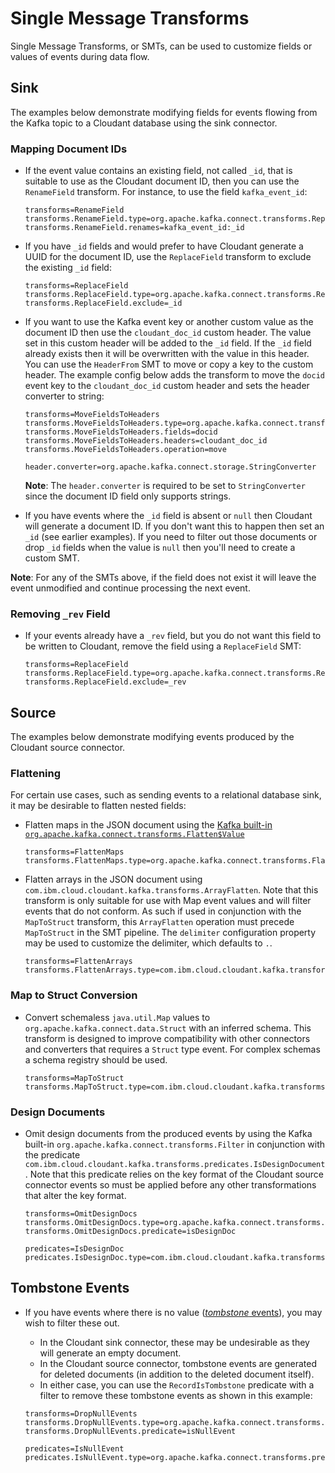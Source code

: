# Single Message Transforms

Single Message Transforms, or SMTs, can be used to customize fields or values of events during data flow.

## Sink
The examples below demonstrate modifying fields for events flowing from the Kafka topic to a Cloudant database using the sink connector.

### Mapping Document IDs
* If the event value contains an existing field, not called `_id`, that is suitable to use as the Cloudant document ID, then you can use the `RenameField` transform.
  For instance, to use the field `kafka_event_id`:
  ```
  transforms=RenameField
  transforms.RenameField.type=org.apache.kafka.connect.transforms.ReplaceField$Value 
  transforms.RenameField.renames=kafka_event_id:_id
  ```
* If you have `_id` fields and would prefer to have Cloudant generate a UUID for the document ID, use the `ReplaceField` transform to exclude the existing `_id` field:
  ```
  transforms=ReplaceField
  transforms.ReplaceField.type=org.apache.kafka.connect.transforms.ReplaceField$Value 
  transforms.ReplaceField.exclude=_id
  ```
* If you want to use the Kafka event key or another custom value as the document ID then use the `cloudant_doc_id` custom header.
  The value set in this custom header will be added to the `_id` field.  If the `_id` field already exists then it will be overwritten
  with the value in this header.
  You can use the `HeaderFrom` SMT to move or copy a key to the custom header. The example config below adds the transform to move
  the `docid` event key to the `cloudant_doc_id` custom header and sets the header converter to string:
  ```
  transforms=MoveFieldsToHeaders
  transforms.MoveFieldsToHeaders.type=org.apache.kafka.connect.transforms.HeaderFrom$Key
  transforms.MoveFieldsToHeaders.fields=docid
  transforms.MoveFieldsToHeaders.headers=cloudant_doc_id
  transforms.MoveFieldsToHeaders.operation=move
  
  header.converter=org.apache.kafka.connect.storage.StringConverter
  ```

  **Note**: The `header.converter` is required to be set to `StringConverter` since the document ID field only supports strings.


* If you have events where the `_id` field is absent or `null` then Cloudant will generate
  a document ID. If you don't want this to happen then set an `_id` (see earlier examples).
  If you need to filter out those documents or drop `_id` fields when the value is `null` then you'll need to create a custom SMT.


**Note**: For any of the SMTs above, if the field does not exist it will leave the event unmodified and continue processing the next event.

### Removing `_rev` Field
* If your events already have a `_rev` field, but you do not want this field to be written to Cloudant, remove the field using a `ReplaceField` SMT:

  ```
  transforms=ReplaceField
  transforms.ReplaceField.type=org.apache.kafka.connect.transforms.ReplaceField$Value 
  transforms.ReplaceField.exclude=_rev
  ```

## Source
The examples below demonstrate modifying events produced by the Cloudant source connector.

### Flattening

For certain use cases, such as sending events to a relational database sink, it may be desirable to flatten nested fields:

* Flatten maps in the JSON document using the [Kafka built-in `org.apache.kafka.connect.transforms.Flatten$Value`](https://kafka.apache.org/documentation/#org.apache.kafka.connect.transforms.Flatten)
  ```
  transforms=FlattenMaps
  transforms.FlattenMaps.type=org.apache.kafka.connect.transforms.Flatten$Value
  ```

* Flatten arrays in the JSON document using `com.ibm.cloud.cloudant.kafka.transforms.ArrayFlatten`. Note that this transform
  is only suitable for use with Map event values and will filter events that do not conform. As such if used in conjunction with the
  `MapToStruct` transform, this `ArrayFlatten` operation must precede `MapToStruct` in the SMT pipeline.
  The `delimiter` configuration property may be used to customize the delimiter, which defaults to `.`.
  ```
  transforms=FlattenArrays
  transforms.FlattenArrays.type=com.ibm.cloud.cloudant.kafka.transforms.ArrayFlatten
  ```

### Map to Struct Conversion

* Convert schemaless `java.util.Map` values to `org.apache.kafka.connect.data.Struct` with an inferred schema. This transform is designed
  to improve compatibility with other connectors and converters that requires a `Struct` type event. For complex schemas a schema registry
  should be used.
  ```
  transforms=MapToStruct
  transforms.MapToStruct.type=com.ibm.cloud.cloudant.kafka.transforms.MapToStruct
  ```

### Design Documents
* Omit design documents from the produced events by using the Kafka built-in `org.apache.kafka.connect.transforms.Filter`
  in conjunction with the predicate `com.ibm.cloud.cloudant.kafka.transforms.predicates.IsDesignDocument`. Note that this
  predicate relies on the key format of the Cloudant source connector events so must be applied before any other transformations that
  alter the key format.
  ```
  transforms=OmitDesignDocs
  transforms.OmitDesignDocs.type=org.apache.kafka.connect.transforms.Filter
  transforms.OmitDesignDocs.predicate=isDesignDoc

  predicates=IsDesignDoc
  predicates.IsDesignDoc.type=com.ibm.cloud.cloudant.kafka.transforms.predicates.IsDesignDocument
  ```

## Tombstone Events
* If you have events where there is no value ([_tombstone_ events](https://kafka.apache.org/documentation.html#compaction)), you may wish to filter these out.
   - In the Cloudant sink connector, these may be undesirable as they will generate an empty document.
   - In the Cloudant source connector, tombstone events are generated for deleted documents (in addition to the deleted document itself).
   - In either case, you can use the `RecordIsTombstone` predicate with a filter to remove these tombstone events as shown in this example:

   ```
   transforms=DropNullEvents
   transforms.DropNullEvents.type=org.apache.kafka.connect.transforms.Filter
   transforms.DropNullEvents.predicate=isNullEvent

   predicates=IsNullEvent
   predicates.IsNullEvent.type=org.apache.kafka.connect.transforms.predicates.RecordIsTombstone
   ```